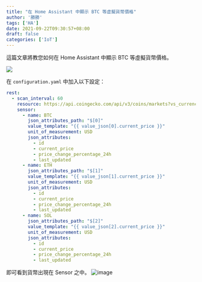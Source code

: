 ```yaml
---
title: "在 Home Assistant 中顯示 BTC 等虛擬貨幣價格"
author: '勝勝'
tags: ['HA']
date: 2021-09-22T09:30:57+08:00
draft: false
categories: ['IoT']
---
```

這篇文章將教您如何在 Home Assistant 中顯示 BTC 等虛擬貨幣價格。
<!--more-->
![](https://user-images.githubusercontent.com/16719720/134269680-1c63ada4-6bc6-4d46-9e3b-e7c33ebe48e9.png)

在 `configuration.yaml` 中加入以下設定：
```yaml
rest:
  - scan_interval: 60
    resource: https://api.coingecko.com/api/v3/coins/markets?vs_currency=usd&ids=bitcoin%2Cethereum%2Cbinance-coin%2Csolana&order=market_cap_desc&sparkline=false&price_change_percentage=1d
    sensor:
      - name: BTC
        json_attributes_path: "$[0]"
        value_template: "{{ value_json[0].current_price }}"
        unit_of_measurement: USD
        json_attributes:
          - id
          - current_price
          - price_change_percentage_24h
          - last_updated
      - name: ETH
        json_attributes_path: "$[1]"
        value_template: "{{ value_json[1].current_price }}"
        unit_of_measurement: USD
        json_attributes:
          - id
          - current_price
          - price_change_percentage_24h
          - last_updated
      - name: SOL
        json_attributes_path: "$[2]"
        value_template: "{{ value_json[2].current_price }}"
        unit_of_measurement: USD
        json_attributes:
          - id
          - current_price
          - price_change_percentage_24h
          - last_updated
```

即可看到貨幣出現在 Sensor 之中。
![image](https://user-images.githubusercontent.com/16719720/134269818-3da458e4-f433-443a-9bbd-76d2d57fd56e.png)
